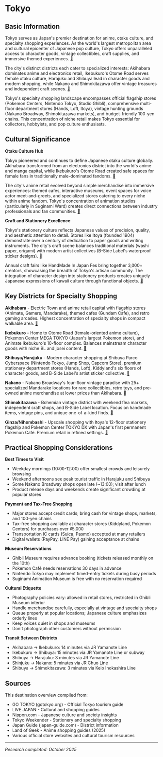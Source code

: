 # Tokyo

## Basic Information

Tokyo serves as Japan's premier destination for anime, otaku culture, and specialty shopping experiences. As the world's largest metropolitan area and cultural epicenter of Japanese pop culture, Tokyo offers unparalleled access to character goods, vintage collectibles, craft supplies, and immersive themed experiences. [🔗](https://www.gotokyo.org/en/)

The city's distinct districts each cater to specialized interests: Akihabara dominates anime and electronics retail, Ikebukuro's Otome Road serves female otaku culture, Harajuku and Shibuya lead in character goods and modern shopping, while Nakano and Shimokitazawa offer vintage treasures and independent craft scenes. [🔗](https://livejapan.com/en/article-a0000601/)

Tokyo's specialty shopping landscape encompasses official flagship stores (Pokemon Centers, Nintendo Tokyo, Studio Ghibli), comprehensive multi-floor department stores (Hands, Loft, Itoya), vintage hunting grounds (Nakano Broadway, Shimokitazawa markets), and budget-friendly 100-yen chains. This concentration of niche retail makes Tokyo essential for collectors, hobbyists, and pop culture enthusiasts.

## Cultural Significance

**Otaku Culture Hub**

Tokyo pioneered and continues to define Japanese otaku culture globally. Akihabara transformed from an electronics district into the world's anime and manga capital, while Ikebukuro's Otome Road created safe spaces for female fans in traditionally male-dominated fandoms. [🔗](https://www.nippon.com/en/japan-topics/g02316/)

The city's anime retail evolved beyond simple merchandise into immersive experiences: themed cafes, interactive museums, event spaces for voice actor meet-and-greets, and specialized stores catering to every niche within anime fandom. Tokyo's concentration of animation studios (particularly in Suginami Ward) creates direct connections between industry professionals and fan communities. [🔗](https://www.gotokyo.org/en/spot/173/index.html)

**Craft and Stationery Excellence**

Tokyo's stationery culture reflects Japanese values of precision, quality, and aesthetic attention to detail. Stores like Itoya (founded 1904) demonstrate over a century of dedication to paper goods and writing instruments. The city's craft scene balances traditional materials (washi paper, origami) with modern artist collectives (B-Side Label's waterproof sticker designs). [🔗](https://www.tokyoweekender.com/things-to-do-in-tokyo/where-to-shop-for-japanese-stationery-in-tokyo/)

Annual craft fairs like HandMade In Japan Fes bring together 3,000+ creators, showcasing the breadth of Tokyo's artisan community. The integration of character design into stationery products creates uniquely Japanese expressions of kawaii culture through functional objects. [🔗](https://www.timeout.com/tokyo/things-to-do/handmade-in-japan-fes)

## Key Districts for Specialty Shopping

**Akihabara** - Electric Town and anime retail capital with flagship stores (Animate, Gamers, Mandarake), themed cafes (Gundam Cafe), and retro gaming arcades. Highest concentration of specialty shops in compact walkable area. [🔗](https://www.landofgeek.com/posts/akihabara-anime-shopping-guide-2025)

**Ikebukuro** - Home to Otome Road (female-oriented anime culture), Pokemon Center MEGA TOKYO (Japan's largest Pokemon store), and Animate Ikebukuro's 10-floor complex. Balances mainstream character goods with niche BL and josei content. [🔗](https://eitaroblog.com/ikebukuro-anime-guide-otome-road-2025/)

**Shibuya/Harajuku** - Modern character shopping at Shibuya Parco Cyberspace (Nintendo Tokyo, Jump Shop, Capcom Store), premium stationery department stores (Hands, Loft), Kiddyland's six floors of character goods, and B-Side Label's artist sticker collective. [🔗](https://mihoshappylife.com/2023/03/11/shibuya-parco-cyberspace-otaku-paradise/)

**Nakano** - Nakano Broadway's four-floor vintage paradise with 25+ specialized Mandarake locations for rare collectibles, retro toys, and pre-owned anime merchandise at lower prices than Akihabara. [🔗](https://www.japan-guide.com/e/e3069.html)

**Shimokitazawa** - Bohemian vintage district with weekend flea markets, independent craft shops, and B-Side Label location. Focus on handmade items, vintage pins, and unique one-of-a-kind finds. [🔗](https://www.yokogaomag.com/tokyo-guide/shimokitazawa)

**Ginza/Nihombashi** - Upscale shopping with Itoya's 12-floor stationery flagship and Pokemon Center TOKYO DX with Japan's first permanent Pokemon Café. Premium retail in refined settings. [🔗](https://www.ito-ya.co.jp/ext/lang/en/index.html)

## Practical Shopping Considerations

**Best Times to Visit**
- Weekday mornings (10:00-12:00) offer smallest crowds and leisurely browsing
- Weekend afternoons see peak tourist traffic in Harajuku and Shibuya
- Some Nakano Broadway shops open late (~13:00); visit after lunch
- Product release days and weekends create significant crowding at popular stores

**Payment and Tax-Free Shopping**
- Major stores accept credit cards; bring cash for vintage shops, markets, and 100-yen chains
- Tax-free shopping available at character stores (Kiddyland, Pokemon Centers) for purchases over ¥5,000
- Transportation IC cards (Suica, Pasmo) accepted at many retailers
- Digital wallets (PayPay, LINE Pay) gaining acceptance at chains

**Museum Reservations**
- Ghibli Museum requires advance booking (tickets released monthly on the 10th)
- Pokemon Café needs reservations 30 days in advance
- Nintendo Tokyo may implement timed-entry tickets during busy periods
- Suginami Animation Museum is free with no reservation required

**Cultural Etiquette**
- Photography policies vary: allowed in retail stores, restricted in Ghibli Museum interior
- Handle merchandise carefully, especially at vintage and specialty shops
- Queue properly at popular locations; Japanese culture emphasizes orderly lines
- Keep voices quiet in shops and museums
- Don't photograph other customers without permission

**Transit Between Districts**
- Akihabara → Ikebukuro: 14 minutes via JR Yamanote Line
- Ikebukuro → Shibuya: 15 minutes via JR Yamanote Line or subway
- Shibuya → Harajuku: 3 minutes via JR Yamanote Line
- Shinjuku → Nakano: 5 minutes via JR Chuo Line
- Shibuya → Shimokitazawa: 3 minutes via Keio Inokashira Line

## Sources

This destination overview compiled from:
- GO TOKYO (gotokyo.org) - Official Tokyo tourism guide
- LIVE JAPAN - Cultural and shopping guides
- Nippon.com - Japanese culture and society insights
- Tokyo Weekender - Stationery and specialty shopping
- Japan Guide (japan-guide.com) - District information
- Land of Geek - Anime shopping guides (2025)
- Various official store websites and cultural tourism resources

---

*Research completed: October 2025*
